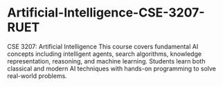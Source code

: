 # Artificial-Intelligence-CSE-3207-RUET
CSE 3207: Artificial Intelligence This course covers fundamental AI concepts including intelligent agents, search algorithms, knowledge representation, reasoning, and machine learning. Students learn both classical and modern AI techniques with hands-on programming to solve real-world problems.
